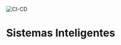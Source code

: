 ![CI-CD](https://github.com/mpereira19/si/actions/workflows/main.yaml/badge.svg)

# Sistemas Inteligentes